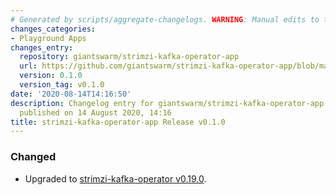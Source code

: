 ```yaml
---
# Generated by scripts/aggregate-changelogs. WARNING: Manual edits to this files will be overwritten.
changes_categories:
- Playground Apps
changes_entry:
  repository: giantswarm/strimzi-kafka-operator-app
  url: https://github.com/giantswarm/strimzi-kafka-operator-app/blob/master/CHANGELOG.md#010---2020-08-14
  version: 0.1.0
  version_tag: v0.1.0
date: '2020-08-14T14:16:50'
description: Changelog entry for giantswarm/strimzi-kafka-operator-app version 0.1.0,
  published on 14 August 2020, 14:16
title: strimzi-kafka-operator-app Release v0.1.0
---
```


### Changed
- Upgraded to [strimzi-kafka-operator v0.19.0](https://github.com/strimzi/strimzi-kafka-operator/releases/tag/0.19.0).
